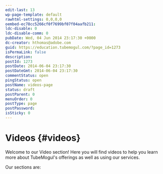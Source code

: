 ```yaml
---
edit-last: 13
wp-page-template: default
rawhtml-settings: 0,0,0,0
oembed-ec78cc5266cf0f7699bf07f04aafb211: 
ldc-disable: 0
ldc-disable-comm: 0
pubDate: Wed, 04 Jun 2014 23:17:30 +0000
dc-creator: hthomas@adobe.com
guid: https://education.tubemogul.com/?page_id=1273
isPermaLink: false
description: 
postId: 1273
postDate: 2014-06-04 23:17:30
postDateGmt: 2014-06-04 23:17:30
commentStatus: open
pingStatus: open
postName: videos-page
status: draft
postParent: 0
menuOrder: 0
postType: page
postPassword: 
isSticky: 0
---
```


# Videos {#videos}

Welcome to our Video section! Here you will find videos to help you learn more about TubeMogul's offerings as well as using our services.

Our sections are:

<!-- NOTE: Can't find these videos

* [Campaign Execution Tutorials](/videos-page/#campaign-execution-tutorials)
* [Campaign Tools Tutorials](/videos-page/#campaign-tools-tutorials)
* [BrandSuite Products](/videos-page/#brandsuite-products)
* [Campaign Automation](/videos-page/#campaign-automation)
* [Introduction to TubeMogul](/videos-page/#introduction-to-tubemogul)
-->